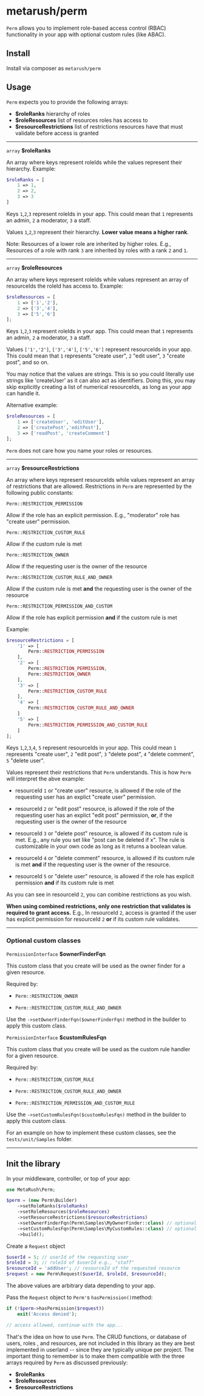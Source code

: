 # metarush/perm

`Perm` allows you to implement role-based access control (RBAC) functionality in your app with optional custom rules (like ABAC).

## Install

Install via composer as `metarush/perm`

## Usage

`Perm` expects you to provide the following arrays:

- **$roleRanks** hierarchy of roles
- **$roleResources** list of resources roles has access to
- **$resourceRestrictions** list of restrictions resources have that must validate before access is granted

---

`array` **$roleRanks**

An array where keys represent roleIds while the values represent their hierarchy. Example:

```php
$roleRanks = [
    1 => 1,
    2 => 2,
    3 => 3
]
```

Keys `1`,`2`,`3` represent roleIds in your app. This could mean that `1` represents an admin, `2` a moderator, `3` a staff.

Values `1`,`2`,`3` represent their hierarchy. **Lower value means a higher rank**.

Note: Resources of a lower role are inherited by higher roles. E.g., Resources of a role with rank `3` are inherited by roles with a rank `2` and `1`.

---

`array` **$roleResources**

An array where keys represent roleIds while values represent an array of resourceIds the roleId has access to. Example:

```php
$roleResources = [
    1 => ['1','2'],
    2 => ['3','4'],
    3 => ['5','6']
];
```

Keys `1`,`2`,`3` represent roleIds in your app. This could mean that `1` represents an admin, `2` a moderator, `3` a staff.

Values `['1','2']`, `['3','4']`, `['5','6']` represent resourceIds in your app. This could mean that `1` represents "create user", `2` "edit user", `3` "create post", and so on.

You may notice that the values are strings. This is so you could literally use strings like 'createUser' as it can also act as identifiers. Doing this, you may skip explicitly creating a list of numerical resourceIds, as long as your app can handle it.

Alternative example:

```php
$roleResources = [
    1 => ['createUser', 'editUser'],
    2 => ['createPost','editPost'],
    3 => ['readPost', 'createComment']
];
```

`Perm` does not care how you name your roles or resources.

---

`array` **$resourceRestrictions**

An array where keys represent resourceIds while values represent an array of restrictions that are allowed. Restrictions in `Perm` are represented by the following public constants:

`Perm::RESTRICTION_PERMISSION`

Allow if the role has an explicit permission. E.g., "moderator" role has "create user" permission.

`Perm::RESTRICTION_CUSTOM_RULE`

Allow if the custom rule is met

`Perm::RESTRICTION_OWNER`

Allow if the requesting user is the owner of the resource

`Perm::RESTRICTION_CUSTOM_RULE_AND_OWNER`

Allow if the custom rule is met **and** the requesting user is the owner of the resource

`Perm::RESTRICTION_PERMISSION_AND_CUSTOM`

Allow if the role has explicit permission **and** if the custom rule is met

Example:

```php
$resourceRestrictions = [
    '1' => [
        Perm::RESTRICTION_PERMISSION
    ],
    '2' => [
        Perm::RESTRICTION_PERMISSION,
        Perm::RESTRICTION_OWNER
    ],
    '3' => [
        Perm::RESTRICTION_CUSTOM_RULE
    ],
    '4' => [
        Perm::RESTRICTION_CUSTOM_RULE_AND_OWNER
    ]
    '5' => [
        Perm::RESTRICTION_PERMISSION_AND_CUSTOM_RULE
    ]
];
```

Keys `1`,`2`,`3`,`4`, `5` represent resourceIds in your app. This could mean `1` represents "create user", `2` "edit post", `3` "delete post", `4` "delete comment", `5` "delete user".

Values represent their restrictions that `Perm` understands. This is how `Perm` will interpret the abve example:

- resourceId `1` or "create user" resource, is allowed if the role of the requesting user has an explict "create user" permission.

- resourceId `2` or "edit post" resource, is allowed if the role of the requesting user has an explict "edit post" permission, **or**, if the requesting user is the owner of the resource

- resourceId `3` or "delete post" resource, is allowed if its custom rule is met. E.g., any rule you set like "post can be deleted if x". The rule is customizable in your own code as long as it returns a boolean value.

- resourceId `4` or "delete comment" resource, is allowed if its custom rule is met **and** if the requesting user is the owner of the resource.

- resourceId `5` or "delete user" resource, is allowed if the role has explicit permission **and** if its custom rule is met

As you can see in resourceId `2`, you can combine restrictions as you wish.

**When using combined restrictions, only one restriction that validates is required to grant access.** E.g., In resourceId `2`, access is granted if the user has explicit permission for resourceId `2` **or** if its custom rule validates.

---

### Optional custom classes

`PermissionInterface` **$ownerFinderFqn**

This custom class that you create will be used as the owner finder for a given resource.

Required by:

- `Perm::RESTRICTION_OWNER`

- `Perm::RESTRICTION_CUSTOM_RULE_AND_OWNER`

Use the `->setOwnerFinderFqn($ownerFinderFqn)` method in the builder to apply this custom class.

`PermissionInterface` **$customRulesFqn**

This custom class that you create will be used as the custom rule handler for a given resource.

Required by:

- `Perm::RESTRICTION_CUSTOM_RULE`

- `Perm::RESTRICTION_CUSTOM_RULE_AND_OWNER`

- `Perm::RESTRICTION_PERMISSION_AND_CUSTOM_RULE`

Use the `->setCustomRulesFqn($customRulesFqn)` method in the builder to apply this custom class.

For an example on how to implement these custom classes, see the `tests/unit/Samples` folder.

---

## Init the library

In your middleware, controller, or top of your app:

```php
use MetaRush\Perm;

$perm = (new Perm\Builder)
    ->setRoleRanks($roleRanks)
    ->setRoleResources($roleResources)
    ->setResourceRestrictions($resourceRestrictions)
    ->setOwnerFinderFqn(Perm\Samples\MyOwnerFinder::class) // optional
    ->setCustomRulesFqn(Perm\Samples\MyCustomRules::class) // optional
    ->build();
```

Create a `Request` object

```php
$userId = 5; // userId of the requesting user
$roleId = 3; // roleId of $userId e.g., "staff"
$resourceId = 'addUser'; // resourceId of the requested resource
$request = new Perm\Request($userId, $roleId, $resourceId);
```

The above values are arbitrary data depending to your app.

Pass the `Request` object to `Perm'`s `hasPermission()`method:

```php
if (!$perm->hasPermission($request))
    exit('Access denied');

// access allowed, continue with the app...
```

That's the idea on how to use `Perm`. The CRUD functions, or database of users, roles , and resources, are not included in this library as they are best implemented in userland -- since they are typically unique per project. The important thing to remember is to make them compatible with the three arrays required by `Perm` as discussed previously:

- **$roleRanks**
- **$roleResources**
- **$resourceRestrictions**